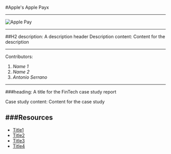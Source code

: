 #Apple's Apple Payx

---

![Apple Pay](https://www.google.com/imgres?imgurl=https%3A%2F%2Feshop.macsales.com%2Fblog%2Fwp-content%2Fuploads%2F2016%2F03%2FApAy.png&imgrefurl=https%3A%2F%2Feshop.macsales.com%2Fblog%2F35461-friday-five-apple-pay-is-easy-to-use-very-secure-and-surprisingly-fun%2F&tbnid=LghZcCsgOM1llM&vet=12ahUKEwj2hu7D1-fuAhVDZq0KHcKyB9cQMygKegUIARDgAQ..i&docid=2Q4aDgl6aFWjLM&w=1709&h=1114&q=apple%20pay%20logo&ved=2ahUKEwj2hu7D1-fuAhVDZq0KHcKyB9cQMygKegUIARDgAQ)

---
##H2 description: A description header
Description content: Content for the description

---
Contributors:
1. *Name 1*
2. *Name 2*
3. *Antonio Serrano*

---

###heading: A title for the FinTech case study report

Case study content: Content for the case study


###Resources
---
- [Title1](https://www.example.com)
- [Title2](https://www.example.com)
- [Title3](https://www.example.com)
- [Title4](https://www.example.com)
